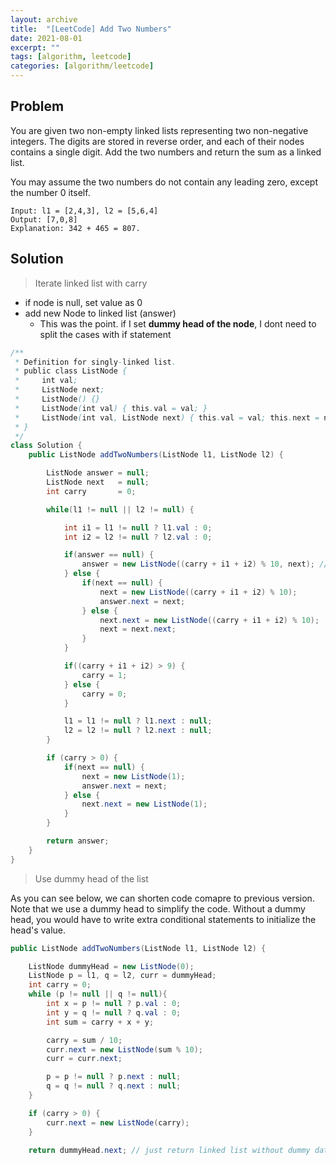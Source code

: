 ```yaml
---
layout: archive
title:  "[LeetCode] Add Two Numbers"
date: 2021-08-01
excerpt: ""
tags: [algorithm, leetcode]
categories: [algorithm/leetcode]
---
```


## Problem

You are given two non-empty linked lists representing two non-negative integers. The digits are stored in reverse order, and each of their nodes contains a single digit. Add the two numbers and return the sum as a linked list.

You may assume the two numbers do not contain any leading zero, except the number 0 itself.

``` console
Input: l1 = [2,4,3], l2 = [5,6,4]
Output: [7,0,8]
Explanation: 342 + 465 = 807.
```

## Solution

> Iterate linked list with carry

- if node is null, set value as 0
- add new Node to linked list (answer)
  - This was the point. if I set **dummy head of the node**, I dont need to split the cases with if statement

``` java
/**
 * Definition for singly-linked list.
 * public class ListNode {
 *     int val;
 *     ListNode next;
 *     ListNode() {}
 *     ListNode(int val) { this.val = val; }
 *     ListNode(int val, ListNode next) { this.val = val; this.next = next; }
 * }
 */
class Solution {
    public ListNode addTwoNumbers(ListNode l1, ListNode l2) {

        ListNode answer = null;
        ListNode next   = null;
        int carry       = 0;

        while(l1 != null || l2 != null) {

            int i1 = l1 != null ? l1.val : 0;
            int i2 = l2 != null ? l2.val : 0;

            if(answer == null) {
                answer = new ListNode((carry + i1 + i2) % 10, next); // init
            } else {
                if(next == null) {
                    next = new ListNode((carry + i1 + i2) % 10);    
                    answer.next = next;
                } else {
                    next.next = new ListNode((carry + i1 + i2) % 10);    
                    next = next.next;
                }
            }

            if((carry + i1 + i2) > 9) {
                carry = 1;
            } else {
                carry = 0;
            }   

            l1 = l1 != null ? l1.next : null;
            l2 = l2 != null ? l2.next : null;
        }

        if (carry > 0) {
            if(next == null) {
                next = new ListNode(1);
                answer.next = next;
            } else {
                next.next = new ListNode(1);    
            }
        }

        return answer;
    }
}
```

> Use dummy head of the list

As you can see below, we can shorten code comapre to previous version.
Note that we use a dummy head to simplify the code. Without a dummy head, you would have to write extra conditional statements to initialize the head's value.

``` java
public ListNode addTwoNumbers(ListNode l1, ListNode l2) {

    ListNode dummyHead = new ListNode(0);
    ListNode p = l1, q = l2, curr = dummyHead;
    int carry = 0;
    while (p != null || q != null){
        int x = p != null ? p.val : 0;
        int y = q != null ? q.val : 0;
        int sum = carry + x + y;

        carry = sum / 10;
        curr.next = new ListNode(sum % 10);
        curr = curr.next;

        p = p != null ? p.next : null;
        q = q != null ? q.next : null;
    }

    if (carry > 0) {
        curr.next = new ListNode(carry);
    }

    return dummyHead.next; // just return linked list without dummy data
```
